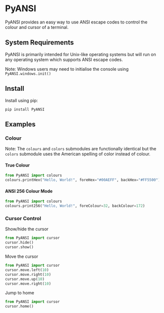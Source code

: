 # PyANSI
PyANSI provides an easy way to use ANSI escape codes to control the colour and cursor of a terminal.
## System Requirements
PyANSI is primarily intended for Unix-like operating systems but will run on any operating system which supports ANSI escape codes.

Note: Windows users may need to initialise the console using `PyANSI.windows.init()`
## Install
Install using pip:
```
pip install PyANSI
```
## Examples
### Colour
Note: The `colours` and `colors` submodules are functionally identical but the `colors` submodule uses the American spelling of color instead of colour.
#### True Colour
```python
from PyANSI import colours
colours.printHex("Hello, World!", foreHex="#00AEFF", backHex="#FF5500")
```
#### ANSI 256 Colour Mode
```python
from PyANSI import colours
colours.print256("Hello, World!", foreColour=32, backColour=172)
```
### Cursor Control
Show/hide the cursor
```python
from PyANSI import cursor
cursor.hide()
cursor.show()
```
Move the cursor
```python
from PyANSI import cursor
cursor.move.left(10)
cursor.move.right(10)
cursor.move.up(10)
cursor.move.right(10)
```
Jump to home
```python
from PyANSI import cursor
cursor.home()
```